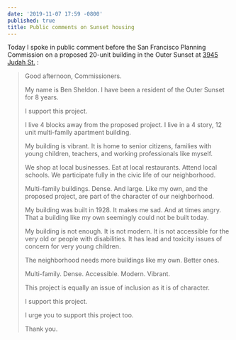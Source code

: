 ```yaml
---
date: '2019-11-07 17:59 -0800'
published: true
title: Public comments on Sunset housing
---
```

Today I spoke in public comment before the San Francisco Planning Commission on a proposed 20-unit building in the Outer Sunset at [3945 Judah St.](http://web.archive.org/web/20190615114256/https://socketsite.com/archives/2018/01/plans-for-raising-the-roof-and-density-across-from-outerlands.html)
: 

<blockquote markdown="1">

Good afternoon, Commissioners. 

My name is Ben Sheldon. I have been a resident of the Outer Sunset for 8 years.

I support this project. 

I live 4 blocks away from the proposed project. I live in a 4 story, 12 unit multi-family apartment building.

My building is vibrant. It is home to senior citizens, families with young children, teachers, and working professionals like myself. 

We shop at local businesses. Eat at local restaurants. Attend local schools. We participate fully in the civic life of our neighborhood.

Multi-family buildings. Dense. And large. Like my own, and the proposed project, are part of the character of our neighborhood. 

My building was built in 1928. It makes me sad. And at times angry. That a building like my own seemingly could not be built today. 

My building is not enough. It is not modern. It is not accessible for the very old or people with disabilities. It has lead and toxicity issues of concern for very young children. 

The neighborhood needs more buildings like my own. Better ones. 

Multi-family. Dense. Accessible. Modern. Vibrant. 

This project is equally an issue of inclusion as it is of character.

I support this project. 

I urge you to support this project too.

Thank you. 

</blockquote>
